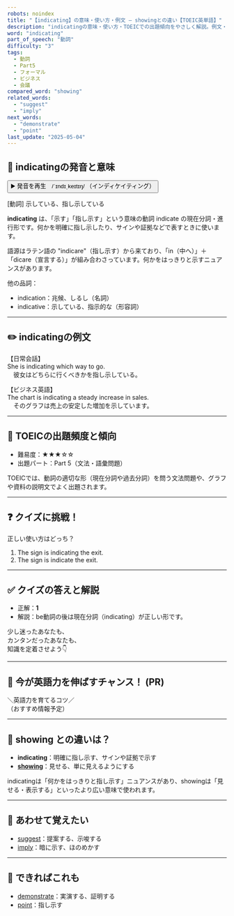 ```yaml
---
robots: noindex
title: "【indicating】の意味・使い方・例文 ― showingとの違い【TOEIC英単語】"
description: "indicatingの意味・使い方・TOEICでの出題傾向をやさしく解説。例文・クイズ付きでshowingとの違いもわかりやすく学べます。"
word: "indicating"
part_of_speech: "動詞"
difficulty: "3"
tags:
  - 動詞
  - Part5
  - フォーマル
  - ビジネス
  - 会議
compared_word: "showing"
related_words:
  - "suggest"
  - "imply"
next_words:
  - "demonstrate"
  - "point"
last_update: "2025-05-04"
---
```


## 🔰 indicatingの発音と意味

<button class="play-audio" onclick="playTTS('indicating')">
  <span class="play-audio-main">
    ▶️ 発音を再生　/ˈɪndɪˌkeɪtɪŋ/
  </span>
  <span class="play-audio-sub">
    （インディケイティング）
  </span>
</button>

[動詞] 示している、指し示している

**indicating** は、「示す」「指し示す」という意味の動詞 indicate の現在分詞・進行形です。何かを明確に指し示したり、サインや証拠などで表すときに使います。

語源はラテン語の "indicare"（指し示す）から来ており、「in（中へ）」＋「dicare（宣言する）」が組み合わさっています。何かをはっきりと示すニュアンスがあります。

他の品詞：  
- indication：兆候、しるし（名詞）
- indicative：示している、指示的な（形容詞）

---

## ✏️ indicatingの例文

【日常会話】  
She is indicating which way to go.  
　彼女はどちらに行くべきかを指し示している。

【ビジネス英語】  
The chart is indicating a steady increase in sales.  
　そのグラフは売上の安定した増加を示しています。

---

## 🎯 TOEICの出題頻度と傾向

- 難易度：★★★☆☆
- 出題パート：Part 5（文法・語彙問題）

TOEICでは、動詞の適切な形（現在分詞や過去分詞）を問う文法問題や、グラフや資料の説明文でよく出題されます。

---

## ❓ クイズに挑戦！

正しい使い方はどっち？

1. The sign is indicating the exit.  
2. The sign is indicate the exit.

---

## ✅ クイズの答えと解説

- 正解：**1**
- 解説：be動詞の後は現在分詞（indicating）が正しい形です。

少し迷ったあなたも、  
カンタンだったあなたも、  
知識を定着させよう👇️

---

## 🚀 今が英語力を伸ばすチャンス！ (PR)

<div class="info-center">
＼英語力を育てるコツ／<br>  
（おすすめ情報予定）
</div>

---

## 🤔  showing との違いは？

- **indicating**：明確に指し示す、サインや証拠で示す
- **[showing](/word/showing/)**：見せる、単に見えるようにする

indicatingは「何かをはっきりと指し示す」ニュアンスがあり、showingは「見せる・表示する」といったより広い意味で使われます。

---

## 🧩 あわせて覚えたい

- [suggest](/word/suggest/)：提案する、示唆する
- [imply](/word/imply/)：暗に示す、ほのめかす

---

## 📖 できればこれも

- [demonstrate](/word/demonstrate/)：実演する、証明する
- [point](/word/point/)：指し示す

<!-- cvid: aid10_bid04 -->
